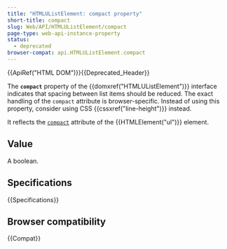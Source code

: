 ```yaml
---
title: "HTMLUListElement: compact property"
short-title: compact
slug: Web/API/HTMLUListElement/compact
page-type: web-api-instance-property
status:
  - deprecated
browser-compat: api.HTMLUListElement.compact
---
```


{{ApiRef("HTML DOM")}}{{Deprecated_Header}}

The **`compact`** property of the {{domxref("HTMLUListElement")}} interface indicates that spacing between list items should be reduced. The exact handling of the `compact` attribute is browser-specific. Instead of using this property, consider using CSS {{cssxref("line-height")}} instead.

It reflects the [`compact`](/en-US/docs/Web/HTML/Reference/Elements/ul#compact) attribute of the {{HTMLElement("ul")}} element.

## Value

A boolean.

## Specifications

{{Specifications}}

## Browser compatibility

{{Compat}}
